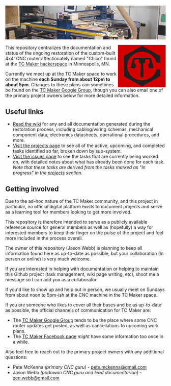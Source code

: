![Full machine](media/banner.jpg)

<img align="right" src="media/tc-maker-logo.png" title="TC Maker logo" alt="TC Maker logo"> This repository centralizes the documentation and status of the ongoing restoration of the custom-built 4x4' CNC router affectionately named "Chico" found at the [TC Maker hackerspace](http://www.tcmaker.org/) in Minneapolis, MN.

Currently we meet up at the TC Maker space to work on the machine **each Sunday from about 12pm to about 5pm**. Changes to these plans can sometimes be found on the [TC Maker Google Group](https://groups.google.com/forum/#!forum/tcmaker), though you can also email one of the primary project owners below for more detailed information.

## Useful links
* [Read the wiki](https://github.com/jasonwebb/tc-maker-chico/wiki) for any and all documentation generated during the restoration process, including cabling/wiring schemas, mechanical component data, electronics datasheets, operational procedures, and more.
* [Visit the projects page](https://github.com/jasonwebb/tc-maker-chico/projects) to see all of the active, upcoming, and completed tasks identified so far, broken down by sub-system.
* [Visit the issues page](https://github.com/jasonwebb/tc-maker-chico/issues) to see the tasks that are currently being worked on, with detailed notes about what has already been done for each task. _Note that these tasks are derived from the tasks marked as "In progress" in the [projects](https://github.com/jasonwebb/tc-maker-chico/projects) section._

## Getting involved
Due to the ad-hoc nature of the TC Maker community, and this project in particular, no official digital platform exists to document projects and serve as a learning tool for members looking to get more involved.

This repository is therefore intended to serve as a publicly available reference source for general members as well as (hopefully) a way for interested members to keep their finger on the pulse of the project and feel more included in the process overall.

The owner of this repository (Jason Webb) is planning to keep all information found here as up-to-date as possible, but your collaboration (in person or online) is very much welcome.

If you are interested in helping with documentation or helping to maintain this Github project (task management, wiki page writing, etc), shoot me a message so I can add you as a collaborator.

If you'd like to show up and help out in person, we usually meet on Sundays from about noon to 5pm-ish at the CNC machine in the TC Maker space.

If you are someone who likes to cover all their bases and be as up-to-date as possible, the official channels of communication for TC Maker are:

* The [TC Maker Google Group](https://groups.google.com/forum/#!forum/tcmaker) tends to be the place where some CNC router updates get posted, as well as cancellations to upcoming work plans.
* The [TC Maker Facebook page](https://www.facebook.com/groups/85060647690/) _might_ have some information too once in a while.

Also feel free to reach out to the primary project owners with any additional questions:

* Pete McKenna _(primary CNC guru)_ - <pete.mckenna@gmail.com>
* Jason Webb _(padawan CNC guru and lead documentarian)_ - <zen.webb@gmail.com>
